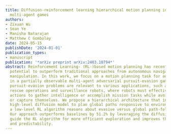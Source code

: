 ```yaml
---
title: Diffusion-reinforcement learning hierarchical motion planning in adversarial
  multi-agent games
authors:
- Zixuan Wu
- Sean Ye
- Manisha Natarajan
- Matthew C Gombolay
date: 2024-05-15
publishDate: '2024-01-01'
publication_types:
- manuscript
publication: '*arXiv preprint arXiv:2403.10794*'
abstract: Reinforcement Learning- (RL-)based motion planning has recently shown the
  potential to outperform traditional approaches from autonomous navigation to robot
  manipulation. In this work, we focus on a motion planning task for an evasive target
  in a partially observable multi-agent adversarial pursuit-evasion games (PEG). These
  pursuit-evasion problems are relevant to various applications, such as search and
  rescue operations and surveillance robots, where robots must effectively plan their
  actions to gather intelligence or accomplish mission tasks while avoiding detection
  or capture themselves. We propose a hierarchical architecture that integrates a
  high-level diffusion model to plan global paths responsive to environment data while
  a low-level RL algorithm reasons about evasive versus global path-following behavior.
  Our approach outperforms baselines by 51.2% by leveraging the diffusion model to
  guide the RL algorithm for more efficient exploration and improves the explanability
  and predictability.
---
```


